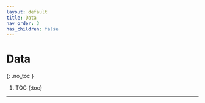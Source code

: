 ```yaml
---
layout: default
title: Data
nav_order: 3
has_children: false
---
```

<!-- markdownlint-disable MD014 MD022 MD025 MD033 MD040 -->

# Data
{: .no_toc }

1. TOC
{:toc}

---
